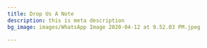 ```yaml
---
title: Drop Us A Note
description: this is meta description
bg_image: images/WhatsApp Image 2020-04-12 at 9.52.03 PM.jpeg

---
```

